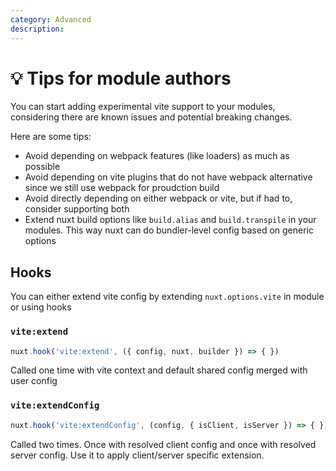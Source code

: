 ```yaml
---
category: Advanced
description:
---
```


# 💡 Tips for module authors

You can start adding experimental vite support to your modules, considering there are known issues and potential breaking changes.

Here are some tips:

- Avoid depending on webpack features (like loaders) as much as possible
- Avoid depending on vite plugins that do not have webpack alternative since we still use webpack for proudction build
- Avoid directly depending on either webpack or vite, but if had to, consider supporting both
- Extend nuxt build options like `build.alias` and `build.transpile` in your modules. This way nuxt can do bundler-level config based on generic options

## Hooks

You can either extend vite config by extending `nuxt.options.vite` in module or using hooks

### `vite:extend`

```ts
nuxt.hook('vite:extend', ({ config, nuxt, builder }) => { })
```

Called one time with vite context and default shared config merged with user config

### `vite:extendConfig`

```ts
nuxt.hook('vite:extendConfig', (config, { isClient, isServer }) => { })
```

Called two times. Once with resolved client config and once with resolved server config.
Use it to apply client/server specific extension.

